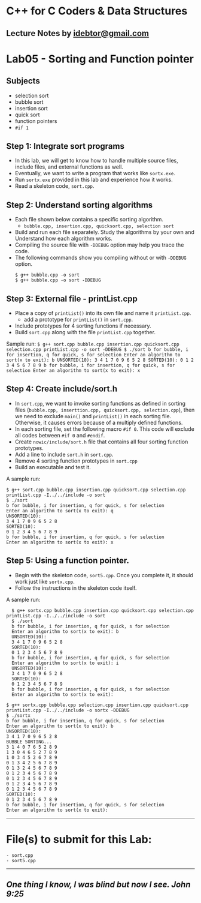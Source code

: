 # C++ for C Coders & Data Structures
Lecture Notes by idebtor@gmail.com
-------------------
# Lab05 - Sorting and Function pointer
## Subjects
  - selection sort
  - bubble sort
  - insertion sort
  - quick sort
  - function pointers
  - `#if 1`

## Step 1: Integrate sort programs
  - In this lab, we will get to know how to handle multiple source files,   include files, and external functions as well.
  - Eventually, we want to write a program that works like `sortx.exe`.  
  - Run `sortx.exe` provided in this lab and experience how it works.  
  - Read a skeleton code, `sort.cpp`.

## Step 2: Understand sorting algorithms
  - Each file shown below contains a specific sorting algorithm.
      - `bubble.cpp, insertion.cpp, quicksort.cpp, selection sort`
  - Build and run each file separately. Study the algorithms by your own and
    Understand how each algorithm works.
  - Compiling the source file with `-DDEBUG` option may help you trace the code.
  - The following commands show you compiling without or with `-DDEBUG` option.
    ```
    $ g++ bubble.cpp -o sort
    $ g++ bubble.cpp -o sort -DDEBUG
    ```

## Step 3: External file - printList.cpp
  - Place a copy of `printList()` into its own file and name it `printList.cpp`.
      - add a prototype for `printList()` in `sort.cpp`.
  - Include prototypes for 4 sorting functions if necessary.
  - Build `sort.cpp` along with the file `printList.cpp` together.

Sample run:
    ```
    $ g++ sort.cpp bubble.cpp insertion.cpp quicksort.cpp selection.cpp printList.cpp -o sort -DDEBUG
    $ ./sort
    b for bubble, i for insertion, q for quick, s for selection
    Enter an algorithm to sort(x to exit): b
    UNSORTED(10):
    3 4 1 7 0 9 6 5 2 8
    SORTED(10):
    0 1 2 3 4 5 6 7 8 9
    b for bubble, i for insertion, q for quick, s for selection
    Enter an algorithm to sort(x to exit): x
    ```

## Step 4: Create include/sort.h

  - In `sort.cpp`, we want to invoke sorting functions as defined in sorting files (`bubble.cpp, inserttion.cpp, quicksort.cpp, selection.cpp`), then we need to exclude `main()` and `printList()` in each sorting file. Otherwise, it causes errors because of a multiply defined functions.
  - In each sorting file, set the following macro `#if 0`. This code will exclude all codes between `#if 0` and `#endif`.
  - Create `nowic/include/sort.h` file that contains all four sorting function
    prototypes.
  - Add a line to include `sort.h` in `sort.cpp`.
  - Remove 4 sorting function prototypes in `sort.cpp`
  - Build an executable and test it.

A sample run:
  ```
  $ g++ sort.cpp bubble.cpp insertion.cpp quicksort.cpp selection.cpp printList.cpp -I../../include -o sort
  $ ./sort
  b for bubble, i for insertion, q for quick, s for selection
  Enter an algorithm to sort(x to exit): q
  UNSORTED(10):
  3 4 1 7 0 9 6 5 2 8
  SORTED(10):
  0 1 2 3 4 5 6 7 8 9
  b for bubble, i for insertion, q for quick, s for selection
  Enter an algorithm to sort(x to exit): x
  ```

## Step 5: Using a function pointer.
  - Begin with the skeleton code, `sort5.cpp`.
    Once you complete it, it should work just like `sortx.cpp`.
  - Follow the instructions in the skeleton code itself.

A sample run:
  ```
    $ g++ sortx.cpp bubble.cpp insertion.cpp quicksort.cpp selection.cpp printList.cpp -I../../include -o sort
    $ ./sort
    b for bubble, i for insertion, q for quick, s for selection
    Enter an algorithm to sort(x to exit): b
    UNSORTED(10):
    3 4 1 7 0 9 6 5 2 8
    SORTED(10):
    0 1 2 3 4 5 6 7 8 9
    b for bubble, i for insertion, q for quick, s for selection
    Enter an algorithm to sort(x to exit): i
    UNSORTED(10):
    3 4 1 7 0 9 6 5 2 8
    SORTED(10):
    0 1 2 3 4 5 6 7 8 9
    b for bubble, i for insertion, q for quick, s for selection
    Enter an algorithm to sort(x to exit):
  ```

  ```
  $ g++ sortx.cpp bubble.cpp selection.cpp insertion.cpp quicksort.cpp printList.cpp -I../../include -o sortx -DDEBUG
  $ ./sortx
  b for bubble, i for insertion, q for quick, s for selection
  Enter an algorithm to sort(x to exit): b
  UNSORTED(10):
  3 4 1 7 0 9 6 5 2 8
  BUBBLE SORTING...
  3 1 4 0 7 6 5 2 8 9
  1 3 0 4 6 5 2 7 8 9
  1 0 3 4 5 2 6 7 8 9
  0 1 3 4 2 5 6 7 8 9
  0 1 3 2 4 5 6 7 8 9
  0 1 2 3 4 5 6 7 8 9
  0 1 2 3 4 5 6 7 8 9
  0 1 2 3 4 5 6 7 8 9
  0 1 2 3 4 5 6 7 8 9
  SORTED(10):
  0 1 2 3 4 5 6 7 8 9
  b for bubble, i for insertion, q for quick, s for selection
  Enter an algorithm to sort(x to exit):
  ```
---------------------------------------------
# File(s) to submit for this Lab:
    - sort.cpp
    - sort5.cpp

----------------------------

_One thing I know, I was blind but now I see. John 9:25_
----------------------------
